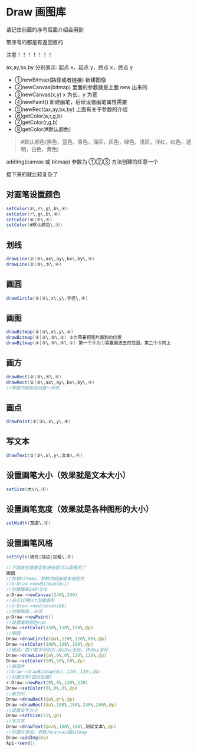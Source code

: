 # Draw 画图库

请记住前面的序号后面介绍会用到

带序号的都是有返回值的

注意！！！！！！！

ax\,ay\,bx\,by 分别表示: 起点 x，起点 y，终点 x，终点 y

- ①newBitmap(路径或者链接) 新建图像
- ②newCanvas(bitmap) 里面的参数就是上面 new 出来的
- ③newCanvas(x,y) x 为长，y 为宽
- ④newPaint() 新建画笔，后续设置画笔属性需要
- ⑤newRect(ax\,ay\,bx\,by) 上面有关于参数的介绍
- ⑥getColor(a\,r\,g\,b)
- ⑦getColor(r\,g\,b)
- ⑧getColor(#默认颜色)

> \#默认颜色(黑色，蓝色，青色，深灰，灰色，绿色，浅灰，洋红，红色，透明，白色，黄色)

addImg(canvas 或 bitmap) 参数为 ①②③ 方法创建的任意一个

接下来的就比较复杂了

## 对画笔设置颜色

```java
setColor(a\,r\,g\,b\,④)
setColor(r\,g\,b\,④)
setColor(⑥|⑦\,④)
setColor(#默认颜色\,④)
```

## 划线

```java
drawLine(②|③\,ax\,ay\,bx\,by\,④)
drawLine(②|③\,⑤\,④)
```

## 画圆

```java
drawCircle(②|③\,x\,y\,半径\,④)
```

## 画图

```java
drawBitmap(②|③\,x\,y\,①)
drawBitmap(②|③\,⑤\,①) ⑤为需要把图片画到的位置
drawBitmap(②|③\,⑤\,⑤\,①) 第一个⑤为①需要画进去的范围，第二个⑤同上
```

## 画方

```java
drawRect(②|③\,⑤\,④)
drawRect(②|③\,ax\,ay\,bx\,by\,④)
//参数内容和划线是一样的
```

## 画点

```java
drawPoint(②|③\,x\,y\,④)
```

## 写文本

```java
drawText(②|③\,x\,y\,文本\,④)
```

## 设置画笔大小（效果就是文本大小）

```java
setSize(大小\,④)
```

## 设置画笔宽度（效果就是各种图形的大小）

```java
setWidth(宽度\,④)
```

## 设置画笔风格

```java
setStyle(填充|描边|加粗\,④)
```

```java title="画图示例"
//下面这些直接复制进去就可以直接用了
画图
//加载bitmap，参数为链接或本地图片
//b:Draw->newBitmap(@c1)
//创建画布240*240
a:Draw->newCanvas(240\,240)
//还可以用bit创建画布
//a:Draw->newCanvas(@b)
//创建画笔，必须
p:Draw->newPaint()
//设置画笔颜色rgb
Draw->setColor(150\,150\,150\,@p)
//画圆
Draw->drawCircle(@a\,120\,120\,80\,@p)
Draw->setColor(100\,100\,100\,@p)
//画线，四个数字分别为:起点xy坐标，终点xy坐标
Draw->drawLine(@a\,0\,0\,120\,120\,@p)
Draw->setColor(50\,50\,50\,@p)
//画图片
//Draw->drawBitmap(@a\,120\,120\,@b)
//创建方形(四点位置)
r:Draw->newRect(0\,0\,120\,120)
Draw->setColor(0\,0\,0\,@p)
//画方形
Draw->drawRect(@a\,@r\,@p)
Draw->drawRect(@a\,180\,180\,240\,240\,@p)
//设置文字大小
Draw->setSize(25\,@p)
//写文字
Draw->drawText(@ca\,180\,180\,测试文本\,@p)
//将图片添加，参数为canvas或bitmap
Draw->addImg(@a)
Api->send()
```
